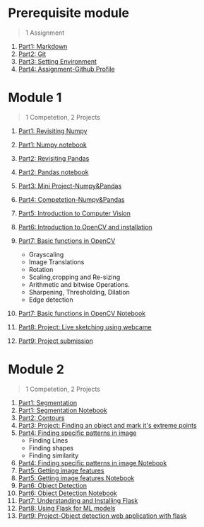 # Prerequisite module

> 1 Assignment

1. [Part1: Markdown](Part1-markdown.md)
2. [Part2: Git](Part2-git.md)
3. [Part3: Setting Environment](Part3-env.md)
4. [Part4: Assignment-Github Profile](Part4-ass.md)

# Module 1

> 1 Competetion, 2 Projects 

1. [Part1: Revisiting Numpy](Part1-numpy.md)
2. [Part1: Numpy notebook](Part1-numpy.ipynb)
3. [Part2: Revisiting Pandas](Part2-pandas.md)
4. [Part2: Pandas notebook](Part2-pandas.ipynb)
5. [Part3: Mini Project-Numpy&Pandas](Part3-Mini-project-Numpy&Pandas.ipynb)
6. [Part4: Competetion-Numpy&Pandas](Part4-Competetion-Numpy&Pandas.md)
7. [Part5: Introduction to Computer Vision](Part5-CV.md)
8. [Part6: Introduction to OpenCV and installation](Part6-OpenCV.md)
9. [Part7: Basic functions in OpenCV](Part7-OpenCV-basics.md)
   * Grayscaling
   * Image Translations
   * Rotation
   * Scaling,cropping and Re-sizing
   * Arithmetic and bitwise Operations.
   * Sharpening, Thresholding, Dilation
   * Edge detection

10. [Part7: Basic functions in OpenCV Notebook](Part7-OpenCV-basics.ipynb)
11. [Part8: Project: Live sketching using webcame](Part8-sketching.md)
12. [Part9: Project submission](Part9-P2-sub.md)

# Module 2

> 1 Competetion, 2 Projects 

1. [Part1: Segmentation](Part1-segmentation.md)
2. [Part1: Segmentation Notebook](Part1-segmentation.ipynb)
3. [Part2: Contours](Part2-contours.md)
4. [Part3: Project: Finding an object and mark it's extreme points](Part3-P3.md)
5. [Part4: Finding specific patterns in image](Part4-specific-patterns.md)
   * Finding Lines
   * Finding shapes
   * Finding similarity
6. [Part4: Finding specific patterns in image Notebook](Part4-specific-patterns.md)
7. [Part5: Getting image features](Part5-features.md)
8. [Part5: Getting image features Notebook](Part5-features.ipynb)
9. [Part6: Object Detection](Part6-P4.md)
10. [Part6: Object Detection Notebook](Part6-P4.ipynb)
11. [Part7: Understanding and Installing Flask](Part7-Flask.md)
12. [Part8: Using Flask for ML models](Part8-Flask-ML.md)
13. [Part9: Project-Object detection web application with flask](Part9-P4.md)
